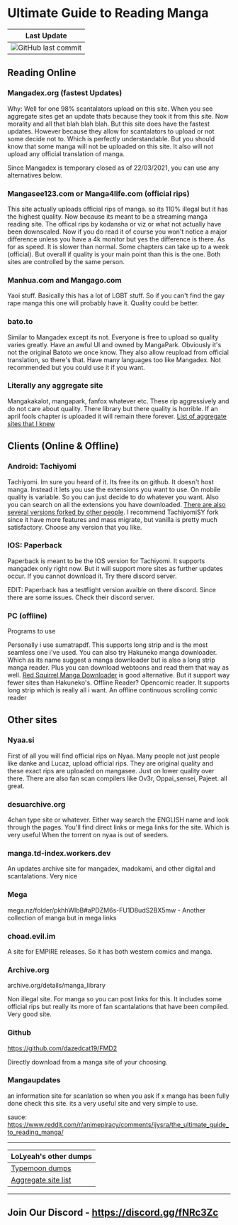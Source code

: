 # Ultimate Guide to Reading Manga

| Last Update | 
|-------|
| ![GitHub last commit](https://img.shields.io/github/last-commit/LoLyeah/dump) |

## Reading Online
### Mangadex.org (fastest Updates)

Why: Well for one 98% scantalators upload on this site. When you see aggregate sites get an update thats because they took it from this site. Now morality and all that blah blah blah. But this site does have the fastest updates. However because they allow for scantalators to upload or not some decide not to. Which is perfectly understandable. But you should know that some manga will not be uploaded on this site. It also will not upload any official translation of manga.

Since Mangadex is temporary closed as of 22/03/2021, you can use any alternatives below.

### Mangasee123.com or Manga4life.com (official rips)

This site actually uploads official rips of manga. so its 110% illegal but it has the highest quality. Now because its meant to be a streaming manga reading site. The offical rips by kodansha or viz or what not actually have been downscaled. Now if you do read it of course you won't notice a major difference unless you have a 4k monitor but yes the difference is there. As for as speed. It is slower than normal. Some chapters can take up to a week (official). But overall if quality is your main point than this is the one. Both sites are controlled by the same person.

### Manhua.com and Mangago.com

Yaoi stuff. Basically this has a lot of LGBT stuff. So if you can't find the gay rape manga this one will probably have it. Quality could be better.

### bato.to

Similar to Mangadex except its not. Everyone is free to upload so quality varies greatly. Have an awful UI and owned by MangaPark. Obviously it's not the original Batoto we once know. They also allow reupload from official translation, so there's that. Have many languages too like Mangadex. Not recommended but you could use it if you want.

### Literally any aggregate site

Mangakakalot, mangapark, fanfox whatever etc. These rip aggressively and do not care about quality. There library but there quality is horrible. If an april fools chapter is uploaded it will remain there forever. [List of aggregate sites that I knew](https://github.com/LoLyeah/dump/blob/master/aggregate.md)

## Clients (Online & Offline)
### Android: Tachiyomi

Tachiyomi. Im sure you heard of it. Its free its on github. It doesn't host manga. Instead it lets you use the extensions you want to use. On mobile quality is variable. So you can just decide to do whatever you want. Also you can search on all the extensions you have downloaded. [There are also several versions forked by other people](https://tachiyomi.org/forks/). I recommend TachiyomiSY fork since it have more features and mass migrate, but vanilla is pretty much satisfactory. Choose any version that you like.

### IOS: Paperback

Paperback is meant to be the IOS version for Tachiyomi. It supports mangadex only right now. But it will support more sites as further updates occur. If you cannot download it. Try there discord server.

EDIT: Paperback has a testflight version avaible on there discord. Since there are some issues. Check their discord server.

### PC (offline)
Programs to use

Personally i use sumatrapdf. This supports long strip and is the most seamless one i've used. You can also try Hakuneko manga downloader. Which as its name suggest a manga downloader but is also a long strip manga reader. Plus you can download webtoons and read them that way as well. [Red Squirrel Manga Downloader](http://redsquirrel87.altervista.org/doku.php/manga-downloader) is good alternative. But it support way fewer sites than Hakuneko's. Offline Reader? Opencomic reader. It supports long strip which is really all i want. An offline continuous scrolling comic reader

## Other sites
### Nyaa.si

First of all you will find official rips on Nyaa. Many people not just people like danke and Lucaz, upload official rips. They are original quality and these exact rips are uploaded on mangasee. Just on lower quality over there. There are also fan scan compilers like Ov3r, Oppai_sensei, Pajeet. all great.

### desuarchive.org

4chan type site or whatever. Either way search the ENGLISH name and look through the pages. You'll find direct links or mega links for the site. Which is very useful When the torrent on nyaa is out of seeders.

### manga.td-index.workers.dev

An updates archive site for mangadex, madokami, and other digital and scantalations. Very nice

### Mega

mega.nz/folder/pkhhWIbB#aPDZM6s-FU1D8udS2BX5mw - Another collection of manga but in mega links

### choad.evil.im

A site for EMPIRE releases. So it has both western comics and manga.

### Archive.org
archive.org/details/manga_library

Non illegal site. For manga so you can post links for this. It includes some official rips but really its more of fan scantalations that have been compiled. Very good site.

### Github
https://github.com/dazedcat19/FMD2

Directly download from a manga site of your choosing.

### Mangaupdates 
an information site for scanlation so when you ask if x manga has been fully done check this site. its a very useful site and very simple to use.

sauce: https://www.reddit.com/r/animepiracy/comments/ijysra/the_ultimate_guide_to_reading_manga/

---------------------------------------

| LoLyeah's other dumps |
| --------------------- |
| [Typemoon dumps](https://github.com/LoLyeah/dump/blob/master/typemoon.md) |
| [Aggregate site list](https://github.com/LoLyeah/dump/blob/master/aggregate.md) |

---------------------------------------

## Join Our Discord - https://discord.gg/fNRc3Zc
